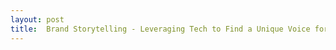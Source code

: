 ```yaml
---
layout: post
title:  Brand Storytelling - Leveraging Tech to Find a Unique Voice for your Brand
---
```

